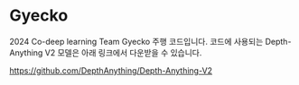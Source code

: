 # Gyecko

2024 Co-deep learning Team Gyecko 주행 코드입니다.
코드에 사용되는 Depth-Anything V2 모델은 아래 링크에서 다운받을 수 있습니다.

https://github.com/DepthAnything/Depth-Anything-V2
